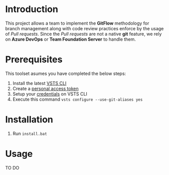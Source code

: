 # Introduction 
This project allows a team to implement the **GitFlow** methodology for branch management along with code review practices enforce by the usage of *Pull requests*. Since the *Pull requests* are not a native **git** feature, we rely on **Azure DevOps** or **Team Foundation Server** to handle them.

# Prerequisites
This toolset asumes you have completed the below steps:
1. Install the latest [VSTS CLI](https://docs.microsoft.com/en-us/cli/vsts/install?view=vsts-cli-latest)
2. Create a [personal access token](https://docs.microsoft.com/en-us/azure/devops/organizations/accounts/use-personal-access-tokens-to-authenticate?view=azure-devops)
3. Setup your [credentials](https://docs.microsoft.com/en-us/cli/vsts/authenticate?view=vsts-cli-latest) on VSTS CLI
4. Execute this command `vsts configure --use-git-aliases yes`

# Installation
1. Run `install.bat`


# Usage
TO DO